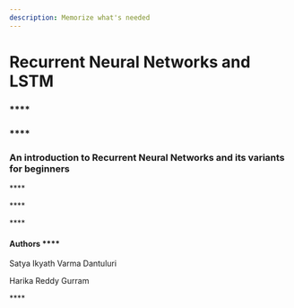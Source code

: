 ```yaml
---
description: Memorize what's needed
---
```


# Recurrent Neural Networks and LSTM

### \*\*\*\*

### \*\*\*\*

### **An introduction to Recurrent Neural Networks and its variants for beginners**

\*\*\*\*

\*\*\*\*

\*\*\*\*

#### 

#### 

#### 

#### Authors ****

Satya Ikyath Varma Dantuluri

Harika Reddy Gurram

\*\*\*\*

## 



